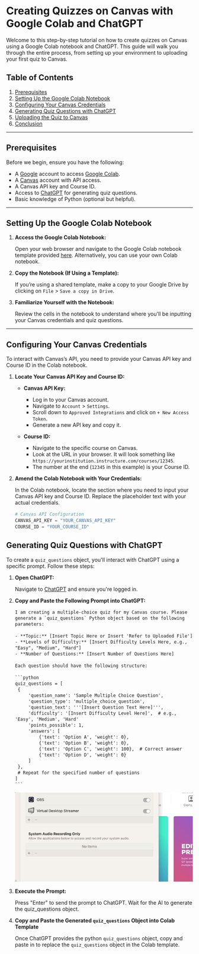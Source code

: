 # Creating Quizzes on Canvas with Google Colab and ChatGPT

Welcome to this step-by-step tutorial on how to create quizzes on Canvas using a Google Colab notebook and ChatGPT. This guide will walk you through the entire process, from setting up your environment to uploading your first quiz to Canvas.

## Table of Contents

1. [Prerequisites](#prerequisites)
2. [Setting Up the Google Colab Notebook](#setting-up-the-google-colab-notebook)
3. [Configuring Your Canvas Credentials](#configuring-your-canvas-credentials)
4. [Generating Quiz Questions with ChatGPT](#generating-quiz-questions-with-chatgpt)
5. [Uploading the Quiz to Canvas](#uploading-the-quiz-to-canvas)
6. [Conclusion](#conclusion)

---

## Prerequisites

Before we begin, ensure you have the following:

- A [Google](https://www.google.com/) account to access [Google Colab](https://colab.research.google.com/).
- A [Canvas](https://www.instructure.com/canvas/) account with API access.
- A Canvas API key and Course ID.
- Access to [ChatGPT](https://chat.openai.com/) for generating quiz questions.
- Basic knowledge of Python (optional but helpful).

---

## Setting Up the Google Colab Notebook

1. **Access the Google Colab Notebook:**

   Open your web browser and navigate to the Google Colab notebook template provided [here](https://colab.research.google.com/). Alternatively, you can use your own Colab notebook.

2. **Copy the Notebook (If Using a Template):**

   If you’re using a shared template, make a copy to your Google Drive by clicking on `File` > `Save a copy in Drive`.

3. **Familiarize Yourself with the Notebook:**

   Review the cells in the notebook to understand where you'll be inputting your Canvas credentials and quiz questions.

---

## Configuring Your Canvas Credentials

To interact with Canvas’s API, you need to provide your Canvas API key and Course ID in the Colab notebook.

1. **Locate Your Canvas API Key and Course ID:**

   - **Canvas API Key:** 
     - Log in to your Canvas account.
     - Navigate to `Account` > `Settings`.
     - Scroll down to `Approved Integrations` and click on `+ New Access Token`.
     - Generate a new API key and copy it.
   
   - **Course ID:** 
     - Navigate to the specific course on Canvas.
     - Look at the URL in your browser. It will look something like `https://yourinstitution.instructure.com/courses/12345`.
     - The number at the end (`12345` in this example) is your Course ID.

2. **Amend the Colab Notebook with Your Credentials:**

   In the Colab notebook, locate the section where you need to input your Canvas API key and Course ID. Replace the placeholder text with your actual credentials.

   ```python
   # Canvas API Configuration
   CANVAS_API_KEY = "YOUR_CANVAS_API_KEY"
   COURSE_ID = "YOUR_COURSE_ID"
   ```

## Generating Quiz Questions with ChatGPT

To create a `quiz_questions` object, you'll interact with ChatGPT using a specific prompt. Follow these steps:

1. **Open ChatGPT:**

   Navigate to <a href="https://www.chatgpt.com" target="_blank">ChatGPT</a> and ensure you're logged in.

2. **Copy and Paste the Following Prompt into ChatGPT:**

   ````plaintext
   I am creating a multiple-choice quiz for my Canvas course. Please generate a `quiz_questions` Python object based on the following parameters:

   - **Topic:** [Insert Topic Here or Insert 'Refer to Uploaded File']
   - **Levels of Difficulty:** [Insert Difficulty Levels Here, e.g., "Easy", "Medium", "Hard"]
   - **Number of Questions:** [Insert Number of Questions Here]

   Each question should have the following structure:

   ```python
   quiz_questions = [
    {
        'question_name': 'Sample Multiple Choice Question',
        'question_type': 'multiple_choice_question',
        'question_text': '''[Insert Question Text Here]''',
        'difficulty': '[Insert Difficulty Level Here]',  # e.g., 'Easy', 'Medium', 'Hard'
        'points_possible': 1,
        'answers': [
            {'text': 'Option A', 'weight': 0},
            {'text': 'Option B', 'weight': 0},
            {'text': 'Option C', 'weight': 100},  # Correct answer
            {'text': 'Option D', 'weight': 0}
        ]
    },
    # Repeat for the specified number of questions
   ]
   ```
   ````
   <!-- Centered and resized image using HTML tags -->
   <p align="center">
     <img src="assets/test.gif" alt="test" width="600">
   </p>

3. **Execute the Prompt:**

    Press "Enter" to send the prompt to ChatGPT. Wait for the AI to generate the quiz_questions object.

4. **Copy and Paste the Generated `quiz_questions` Object into Colab Template**

    Once ChatGPT provides the python `quiz_questions` object, copy and paste in to replace the `quiz_questions` object in the Colab template.
